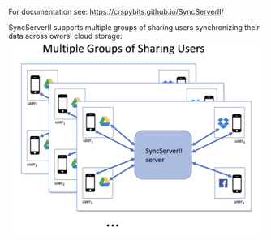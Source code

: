 For documentation see: https://crspybits.github.io/SyncServerII/

SyncServerII supports multiple groups of sharing users synchronizing their data across owers' cloud storage:
![Logical Structure of SyncServer](Docs/MultipleGroupsOfSharingUsers.png)
